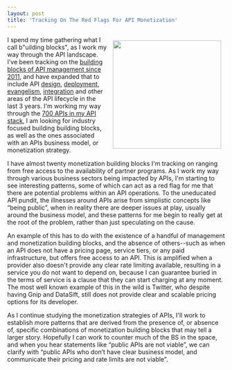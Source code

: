 ```yaml
---
layout: post
title: 'Tracking On The Red Flags For API Monetization'
---
```

<p><img style="padding: 10px;" src="http://kinlane-productions.s3.amazonaws.com/api-evangelist-site/blog/bw-dollar-signs-red.jpg" alt="" width="250" align="right" /></p>
<p>I spend my time gathering what I call b"uilding blocks",&nbsp;as I work my way through the API landscape. I&rsquo;ve been tracking on the <a href="http://management.apievangelist.com/building-blocks.html">building blocks of API management since 2011</a>, and have expanded that to include API <a href="http://design.apievangelist.com/building-blocks.html">design</a>, <a href="http://deployment.apievangelist.com/building-blocks.html">deployment</a>, <a href="http://evangelism.apievangelist.com/">evangelism</a>, <a href="http://integration.apievangelist.com/building-blocks.html">integration</a> and other areas of the API lifecycle in the last 3 years. I'm working my way through the <a href="http://theapistack.com">700 APIs in my API stack</a>, I am looking for industry focused building building blocks, as well as the ones associated with an APIs business model, or monetization strategy.</p>
<p>I have almost twenty monetization building blocks I'm tracking on ranging from free access to the availability of partner programs. As I work my way through various business sectors being impacted by APIs, I'm starting to see interesting patterns, some of which can act as a red flag for me that there are potential problems within an API operations. To the uneducated API pundit, the illnesses around APIs arise from simplistic concepts like &ldquo;being public&rdquo;, when in reality there are deeper issues at play, usually around the business model, and these patterns for me begin to really get at the root of the problem, rather than just speculating on the cause.</p>
<p>An example of this has to do with the existence of a handful of management and monetization building blocks, and the absence of others--such as when an API does not have a pricing page, service tiers, or any paid infrastructure, but offers free access to an API. This is amplified when a provider also doesn't provide any clear rate limiting available, resulting in a service you do not want to depend on, because I can guarantee buried in the terms of service is a clause that they can start charging at any moment. The most well known example of this in the wild is Twitter, who despite having Gnip and DataSift, still does not provide clear and scalable pricing options for its developer.</p>
<p>As I continue studying the monetization strategies of APIs, I'll work to establish more patterns that are derived from the presence of, or absence of, specific combinations of monetization building blocks that may tell a larger story. Hopefully I can work to counter much of the BS in the space, and when you hear statements like &ldquo;public APIs are not viable&rdquo;, we can clarify with &ldquo;public APIs who don&rsquo;t have clear business model, and communicate their pricing and rate limits are not viable&rdquo;.</p>